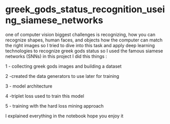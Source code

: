 # greek_gods_status_recognition_useing_siamese_networks

one of computer vision biggest challenges is recognizing, how you can recognize shapes, human faces, and objects how the computer can match the right images so I tried to dive into this task and apply deep learning technologies to recognize greek gods status so I used the famous siamese networks (SNNs) in this project I did this things :

1 - collecting greek gods images and building a dataset 

2 -created the data generators to use later for training 

3 - model architecture 

4 -triplet loss used to train this model 

5 - training with the hard loss mining approach 

I explained everything in the notebook hope you enjoy it 
